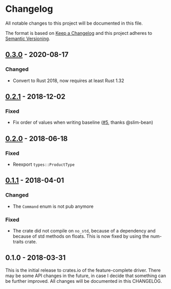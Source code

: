 # Changelog

All notable changes to this project will be documented in this file.

The format is based on [Keep a Changelog](http://keepachangelog.com/en/1.0.0/)
and this project adheres to [Semantic Versioning](http://semver.org/spec/v2.0.0.html).


## [0.3.0] - 2020-08-17

### Changed

- Convert to Rust 2018, now requires at least Rust 1.32


## [0.2.1] - 2018-12-02

### Fixed

- Fix order of values when writing baseline ([#5][i5], thanks @slim-bean)


## [0.2.0] - 2018-06-18

### Fixed

- Reexport `types::ProductType`


## [0.1.1] - 2018-04-01

### Changed

- The `Command` enum is not pub anymore

### Fixed

- The crate did not compile on `no_std`, because of a dependency and because of
  std methods on floats. This is now fixed by using the num-traits crate.


## 0.1.0 - 2018-03-31

This is the initial release to crates.io of the feature-complete driver. There
may be some API changes in the future, in case I decide that something can be
further improved. All changes will be documented in this CHANGELOG.


[Unreleased]: https://github.com/dbrgn/sgp30-rs/compare/v0.3.0...HEAD
[0.3.0]: https://github.com/dbrgn/sgp30-rs/compare/v0.2.1...v0.3.0
[0.2.1]: https://github.com/dbrgn/sgp30-rs/compare/v0.2.0...v0.2.1
[0.2.0]: https://github.com/dbrgn/sgp30-rs/compare/v0.1.1...v0.2.0
[0.1.1]: https://github.com/dbrgn/sgp30-rs/compare/v0.1.0...v0.1.1

[i5]: https://github.com/dbrgn/sgp30-rs/pull/5
